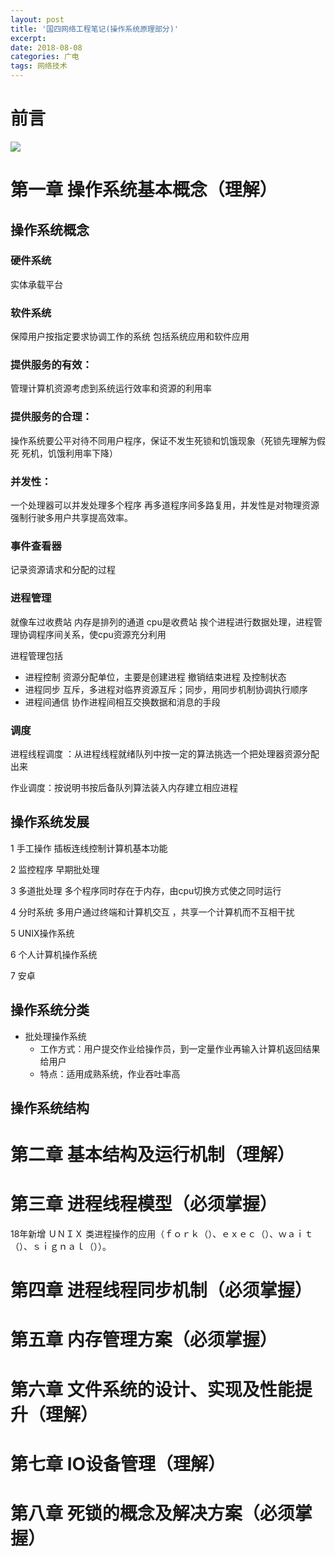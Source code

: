 ```yaml
---
layout: post
title: '国四网络工程笔记(操作系统原理部分)'
excerpt:
date: 2018-08-08
categories: 广电
tags: 网络技术
---
```


#  前言

![](http://p94dvrayw.bkt.clouddn.com/18-8-14/8828852.jpg)

# 第一章 操作系统基本概念（理解）

## 操作系统概念

### 硬件系统 

实体承载平台

### 软件系统 

保障用户按指定要求协调工作的系统 包括系统应用和软件应用

### 提供服务的有效：

管理计算机资源考虑到系统运行效率和资源的利用率

### 提供服务的合理：

操作系统要公平对待不同用户程序，保证不发生死锁和饥饿现象（死锁先理解为假死 死机，饥饿利用率下降）

### 并发性：

一个处理器可以并发处理多个程序 再多道程序间多路复用，并发性是对物理资源强制行驶多用户共享提高效率。

### 事件查看器

记录资源请求和分配的过程

### 进程管理

就像车过收费站 内存是排列的通道 cpu是收费站 挨个进程进行数据处理，进程管理协调程序间关系，使cpu资源充分利用

进程管理包括

- 进程控制 资源分配单位，主要是创建进程 撤销结束进程 及控制状态
- 进程同步 互斥，多进程对临界资源互斥；同步，用同步机制协调执行顺序
- 进程间通信 协作进程间相互交换数据和消息的手段

### 调度

进程线程调度  ：从进程线程就绪队列中按一定的算法挑选一个把处理器资源分配出来

作业调度：按说明书按后备队列算法装入内存建立相应进程



## 操作系统发展 

1 手工操作 插板连线控制计算机基本功能

2 监控程序 早期批处理 

3 多道批处理 多个程序同时存在于内存，由cpu切换方式使之同时运行

4 分时系统 多用户通过终端和计算机交互 ，共享一个计算机而不互相干扰

5 UNIX操作系统

6 个人计算机操作系统

7 安卓

## 操作系统分类

- 批处理操作系统
  - 工作方式：用户提交作业给操作员，到一定量作业再输入计算机返回结果给用户
  - 特点：适用成熟系统，作业吞吐率高



## 操作系统结构



# 第二章 基本结构及运行机制（理解）



# 第三章 进程线程模型（必须掌握）

18年新增 ＵＮＩＸ 类进程操作的应用（ｆｏｒｋ（）、ｅｘｅｃ（）、ｗａｉｔ（）、ｓｉｇｎａｌ（））。 

# 第四章 进程线程同步机制（必须掌握）



# 第五章 内存管理方案（必须掌握）



# 第六章 文件系统的设计、实现及性能提升（理解）



# 第七章 IO设备管理（理解）



# 第八章 死锁的概念及解决方案（必须掌握）